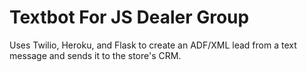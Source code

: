 # Textbot For JS Dealer Group

Uses Twilio, Heroku, and Flask to create an ADF/XML lead from a text message and sends it to the store's CRM.
